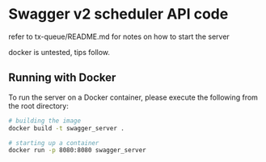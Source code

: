 # Swagger v2 scheduler API code
refer to tx-queue/README.md for notes on how to start the server

docker is untested, tips follow.

## Running with Docker

To run the server on a Docker container, please execute the following from the root directory:

```bash
# building the image
docker build -t swagger_server .

# starting up a container
docker run -p 8080:8080 swagger_server
```
